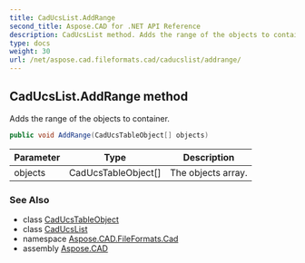 ```yaml
---
title: CadUcsList.AddRange
second_title: Aspose.CAD for .NET API Reference
description: CadUcsList method. Adds the range of the objects to container
type: docs
weight: 30
url: /net/aspose.cad.fileformats.cad/caducslist/addrange/
---
```

## CadUcsList.AddRange method

Adds the range of the objects to container.

```csharp
public void AddRange(CadUcsTableObject[] objects)
```

| Parameter | Type | Description |
| --- | --- | --- |
| objects | CadUcsTableObject[] | The objects array. |

### See Also

* class [CadUcsTableObject](../../../aspose.cad.fileformats.cad.cadtables/caducstableobject/)
* class [CadUcsList](../)
* namespace [Aspose.CAD.FileFormats.Cad](../../../aspose.cad.fileformats.cad/)
* assembly [Aspose.CAD](../../../)


